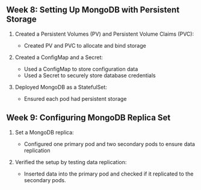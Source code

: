 ## Week 8: Setting Up MongoDB with Persistent Storage

1. Created a Persistent Volumes (PV) and Persistent Volume Claims (PVC):
   - Created PV and PVC to allocate and bind storage

2. Created a ConfigMap and a Secret:
   - Used a ConfigMap to store configuration data
   - Used a Secret to securely store database credentials

3. Deployed MongoDB as a StatefulSet:
   - Ensured each pod had persistent storage

## Week 9: Configuring MongoDB Replica Set

1. Set a MongoDB replica:
   - Configured one primary pod and two secondary pods to ensure data replication

2. Verified the setup by testing data replication:
   - Inserted data into the primary pod and checked if it replicated to the secondary pods.
